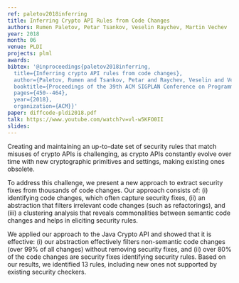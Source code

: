 ```yaml
---
ref: paletov2018inferring
title: Inferring Crypto API Rules from Code Changes
authors: Rumen Paletov, Petar Tsankov, Veselin Raychev, Martin Vechev
year: 2018
month: 06
venue: PLDI
projects: plml
awards:
bibtex: '@inproceedings{paletov2018inferring,
  title={Inferring crypto API rules from code changes},
  author={Paletov, Rumen and Tsankov, Petar and Raychev, Veselin and Vechev, Martin},
  booktitle={Proceedings of the 39th ACM SIGPLAN Conference on Programming Language Design and Implementation},
  pages={450--464},
  year={2018},
  organization={ACM}}'
paper: diffcode-pldi2018.pdf
talk: https://www.youtube.com/watch?v=vl-w5KFO0II
slides: 
---
```


Creating and maintaining an up-to-date set of security rules that match misuses of crypto APIs is challenging, as crypto APIs constantly evolve over time with new cryptographic primitives and settings, making existing ones obsolete.

To address this challenge, we present a new approach to extract security fixes from thousands of code changes. Our approach consists of: (i) identifying code changes, which often capture security fixes, (ii) an abstraction that filters irrelevant code changes (such as refactorings), and (iii) a clustering analysis that reveals commonalities between semantic code changes and helps in eliciting security rules.

We applied our approach to the Java Crypto API and showed that it is effective: (i) our abstraction effectively filters non-semantic code changes (over 99% of all changes) without removing security fixes, and (ii) over 80% of the code changes are security fixes identifying security rules. Based on our results, we identified 13 rules, including new ones not supported by existing security checkers.
